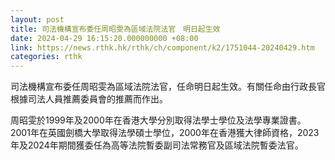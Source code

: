 ```yaml
---
layout: post
title: 司法機構宣布委任周昭雯為區域法院法官　明日起生效
date: 2024-04-29 16:15:20.000000000 +08:00
link: https://news.rthk.hk/rthk/ch/component/k2/1751044-20240429.htm
categories: rthk
---
```


司法機構宣布委任周昭雯為區域法院法官，任命明日起生效。有關任命由行政長官根據司法人員推薦委員會的推薦而作出。

周昭雯於1999年及2000年在香港大學分別取得法學士學位及法學專業證書。2001年在英國劍橋大學取得法學碩士學位，2000年在香港獲大律師資格，2023年及2024年期間獲委任為高等法院暫委副司法常務官及區域法院暫委法官。

